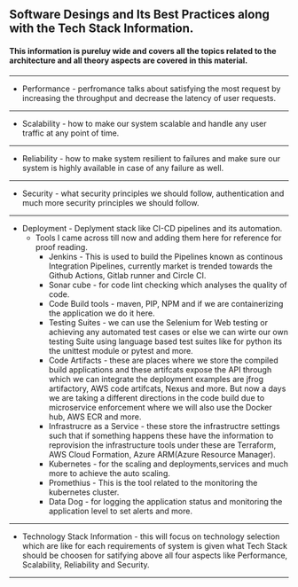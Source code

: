 ## Software Desings and Its Best Practices along with the Tech Stack Information.
#### This information is pureluy wide and covers all the topics related to the architecture and all theory aspects are covered in this material.
----------------------
* Performance - perfromance talks about satisfying the most request by increasing the throughput and decrease the latency of user requests.
----------------------
* Scalability - how to make our system scalable and handle any user traffic at any point of time.
----------------------
* Reliability - how to make system resilient to failures and make sure our system is highly available in case of any failure as well.
----------------------
* Security - what security principles we should follow, authentication and much more security principles we should follow.
----------------------
* Deployment - Deplyment stack like CI-CD pipelines and its automation.
    - Tools I came across till now and adding them here for reference for proof reading.
        * Jenkins - This is used to build the Pipelines known as continous Integration Pipelines, currently market is trended towards the Github Actions, Gitlab runner and Circle CI.
        * Sonar cube -  for code lint checking which analyses the quality of code.
        * Code Build tools - maven, PIP, NPM and if we are containerizing the application we do it here.
        * Testing Suites - we can use the Selenium for Web testing or achieving any automated test cases or else we can wirte our own testing Suite using language based test suites like for python its the unittest module or pytest and more.
        * Code Artifacts - these are places where we store the compiled build applications and these artifcats expose the API through which we can integrate the deployment examples are jfrog artifactory, AWS code artifcats, Nexus and more.
        But now a days we are taking a different directions in the code build due to microservice enforcement where we will also use the Docker hub, AWS ECR and more.
        * Infrastrucre as a Service - these store the infrastructre settings such that if something happens these have the information to reprovision the infrastructure tools under these are Terraform, AWS Cloud Formation, Azure ARM(Azure Resource Manager).
        * Kubernetes - for the scaling and deployments,services and much more to achieve the auto scaling.
        * Promethius - This is the tool related to the monitoring the kubernetes cluster.
        * Data Dog - for logging the application status and monitoring the application level to set alerts and more.
----------------------
* Technology Stack Information - this will focus on technology selection which are like for each requirements of system is given what Tech Stack should be choosen for satifying above all four aspects like Performance, Scalability, Reliability and Security.
----------------------